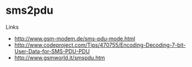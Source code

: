 sms2pdu
==========

Links

- http://www.gsm-modem.de/sms-pdu-mode.html
- http://www.codeproject.com/Tips/470755/Encoding-Decoding-7-bit-User-Data-for-SMS-PDU-PDU
- http://www.gsmworld.it/smspdu.htm
